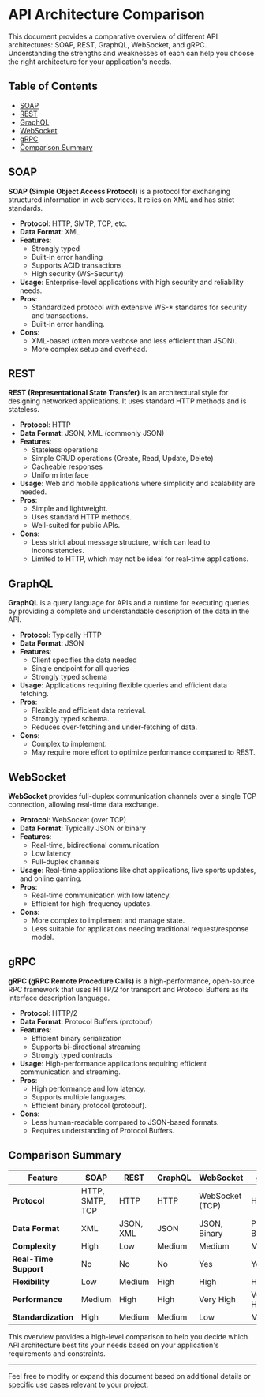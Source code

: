 # API Architecture Comparison

This document provides a comparative overview of different API architectures: SOAP, REST, GraphQL, WebSocket, and gRPC. Understanding the strengths and weaknesses of each can help you choose the right architecture for your application's needs.

## Table of Contents

- [SOAP](#soap)
- [REST](#rest)
- [GraphQL](#graphql)
- [WebSocket](#websocket)
- [gRPC](#grpc)
- [Comparison Summary](#comparison-summary)

## SOAP

**SOAP (Simple Object Access Protocol)** is a protocol for exchanging structured information in web services. It relies on XML and has strict standards.

- **Protocol**: HTTP, SMTP, TCP, etc.
- **Data Format**: XML
- **Features**:
  - Strongly typed
  - Built-in error handling
  - Supports ACID transactions
  - High security (WS-Security)
- **Usage**: Enterprise-level applications with high security and reliability needs.
- **Pros**:
  - Standardized protocol with extensive WS-* standards for security and transactions.
  - Built-in error handling.
- **Cons**:
  - XML-based (often more verbose and less efficient than JSON).
  - More complex setup and overhead.

## REST

**REST (Representational State Transfer)** is an architectural style for designing networked applications. It uses standard HTTP methods and is stateless.

- **Protocol**: HTTP
- **Data Format**: JSON, XML (commonly JSON)
- **Features**:
  - Stateless operations
  - Simple CRUD operations (Create, Read, Update, Delete)
  - Cacheable responses
  - Uniform interface
- **Usage**: Web and mobile applications where simplicity and scalability are needed.
- **Pros**:
  - Simple and lightweight.
  - Uses standard HTTP methods.
  - Well-suited for public APIs.
- **Cons**:
  - Less strict about message structure, which can lead to inconsistencies.
  - Limited to HTTP, which may not be ideal for real-time applications.

## GraphQL

**GraphQL** is a query language for APIs and a runtime for executing queries by providing a complete and understandable description of the data in the API.

- **Protocol**: Typically HTTP
- **Data Format**: JSON
- **Features**:
  - Client specifies the data needed
  - Single endpoint for all queries
  - Strongly typed schema
- **Usage**: Applications requiring flexible queries and efficient data fetching.
- **Pros**:
  - Flexible and efficient data retrieval.
  - Strongly typed schema.
  - Reduces over-fetching and under-fetching of data.
- **Cons**:
  - Complex to implement.
  - May require more effort to optimize performance compared to REST.

## WebSocket

**WebSocket** provides full-duplex communication channels over a single TCP connection, allowing real-time data exchange.

- **Protocol**: WebSocket (over TCP)
- **Data Format**: Typically JSON or binary
- **Features**:
  - Real-time, bidirectional communication
  - Low latency
  - Full-duplex channels
- **Usage**: Real-time applications like chat applications, live sports updates, and online gaming.
- **Pros**:
  - Real-time communication with low latency.
  - Efficient for high-frequency updates.
- **Cons**:
  - More complex to implement and manage state.
  - Less suitable for applications needing traditional request/response model.

## gRPC

**gRPC (gRPC Remote Procedure Calls)** is a high-performance, open-source RPC framework that uses HTTP/2 for transport and Protocol Buffers as its interface description language.

- **Protocol**: HTTP/2
- **Data Format**: Protocol Buffers (protobuf)
- **Features**:
  - Efficient binary serialization
  - Supports bi-directional streaming
  - Strongly typed contracts
- **Usage**: High-performance applications requiring efficient communication and streaming.
- **Pros**:
  - High performance and low latency.
  - Supports multiple languages.
  - Efficient binary protocol (protobuf).
- **Cons**:
  - Less human-readable compared to JSON-based formats.
  - Requires understanding of Protocol Buffers.

## Comparison Summary

| Feature               | SOAP                 | REST                   | GraphQL               | WebSocket              | gRPC                   |
|-----------------------|----------------------|------------------------|------------------------|------------------------|------------------------|
| **Protocol**          | HTTP, SMTP, TCP      | HTTP                   | HTTP                   | WebSocket (TCP)        | HTTP/2                 |
| **Data Format**       | XML                  | JSON, XML              | JSON                   | JSON, Binary           | Protocol Buffers       |
| **Complexity**        | High                 | Low                    | Medium                 | Medium                 | Medium                 |
| **Real-Time Support** | No                   | No                     | No                     | Yes                    | Yes                    |
| **Flexibility**       | Low                  | Medium                 | High                   | High                   | High                   |
| **Performance**       | Medium               | High                   | High                   | Very High              | Very High              |
| **Standardization**   | High                 | Medium                 | Medium                 | Low                    | Medium                 |

This overview provides a high-level comparison to help you decide which API architecture best fits your needs based on your application's requirements and constraints.

---

Feel free to modify or expand this document based on additional details or specific use cases relevant to your project.
